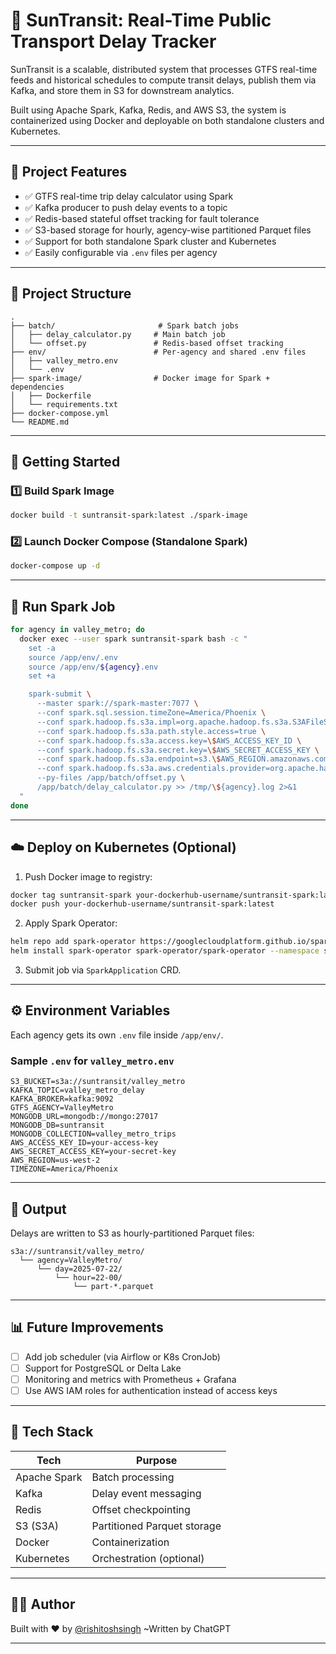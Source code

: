 # 🚌 SunTransit: Real-Time Public Transport Delay Tracker

SunTransit is a scalable, distributed system that processes GTFS real-time feeds and historical schedules to compute transit delays, publish them via Kafka, and store them in S3 for downstream analytics.

Built using Apache Spark, Kafka, Redis, and AWS S3, the system is containerized using Docker and deployable on both standalone clusters and Kubernetes.

---

## 🔧 Project Features

* ✅ GTFS real-time trip delay calculator using Spark
* ✅ Kafka producer to push delay events to a topic
* ✅ Redis-based stateful offset tracking for fault tolerance
* ✅ S3-based storage for hourly, agency-wise partitioned Parquet files
* ✅ Support for both standalone Spark cluster and Kubernetes
* ✅ Easily configurable via `.env` files per agency

---

## 📁 Project Structure

```
.
├── batch/                       # Spark batch jobs
│   ├── delay_calculator.py     # Main batch job
│   └── offset.py               # Redis-based offset tracking
├── env/                        # Per-agency and shared .env files
│   ├── valley_metro.env
│   └── .env
├── spark-image/                # Docker image for Spark + dependencies
│   ├── Dockerfile
│   └── requirements.txt
├── docker-compose.yml
└── README.md
```

---

## 🚀 Getting Started

### 1️⃣ Build Spark Image

```bash
docker build -t suntransit-spark:latest ./spark-image
```

### 2️⃣ Launch Docker Compose (Standalone Spark)

```bash
docker-compose up -d
```

---

## 🧪 Run Spark Job

```bash
for agency in valley_metro; do
  docker exec --user spark suntransit-spark bash -c "
    set -a
    source /app/env/.env
    source /app/env/${agency}.env
    set +a

    spark-submit \
      --master spark://spark-master:7077 \
      --conf spark.sql.session.timeZone=America/Phoenix \
      --conf spark.hadoop.fs.s3a.impl=org.apache.hadoop.fs.s3a.S3AFileSystem \
      --conf spark.hadoop.fs.s3a.path.style.access=true \
      --conf spark.hadoop.fs.s3a.access.key=\$AWS_ACCESS_KEY_ID \
      --conf spark.hadoop.fs.s3a.secret.key=\$AWS_SECRET_ACCESS_KEY \
      --conf spark.hadoop.fs.s3a.endpoint=s3.\$AWS_REGION.amazonaws.com \
      --conf spark.hadoop.fs.s3a.aws.credentials.provider=org.apache.hadoop.fs.s3a.SimpleAWSCredentialsProvider \
      --py-files /app/batch/offset.py \
      /app/batch/delay_calculator.py >> /tmp/\${agency}.log 2>&1
  "
done
```

---

## ☁️ Deploy on Kubernetes (Optional)

1. Push Docker image to registry:

```bash
docker tag suntransit-spark your-dockerhub-username/suntransit-spark:latest
docker push your-dockerhub-username/suntransit-spark:latest
```

2. Apply Spark Operator:

```bash
helm repo add spark-operator https://googlecloudplatform.github.io/spark-on-k8s-operator
helm install spark-operator spark-operator/spark-operator --namespace spark-operator --create-namespace
```

3. Submit job via `SparkApplication` CRD.

---

## ⚙️ Environment Variables

Each agency gets its own `.env` file inside `/app/env/`.

### Sample `.env` for `valley_metro.env`

```env
S3_BUCKET=s3a://suntransit/valley_metro
KAFKA_TOPIC=valley_metro_delay
KAFKA_BROKER=kafka:9092
GTFS_AGENCY=ValleyMetro
MONGODB_URL=mongodb://mongo:27017
MONGODB_DB=suntransit
MONGODB_COLLECTION=valley_metro_trips
AWS_ACCESS_KEY_ID=your-access-key
AWS_SECRET_ACCESS_KEY=your-secret-key
AWS_REGION=us-west-2
TIMEZONE=America/Phoenix
```

---

## 🚩 Output

Delays are written to S3 as hourly-partitioned Parquet files:

```
s3a://suntransit/valley_metro/
  └── agency=ValleyMetro/
      └── day=2025-07-22/
          └── hour=22-00/
              └── part-*.parquet
```

---

## 📊 Future Improvements

* [ ] Add job scheduler (via Airflow or K8s CronJob)
* [ ] Support for PostgreSQL or Delta Lake
* [ ] Monitoring and metrics with Prometheus + Grafana
* [ ] Use AWS IAM roles for authentication instead of access keys

---

## 🧐 Tech Stack

| Tech         | Purpose                     |
| ------------ | --------------------------- |
| Apache Spark | Batch processing            |
| Kafka        | Delay event messaging       |
| Redis        | Offset checkpointing        |
| S3 (S3A)     | Partitioned Parquet storage |
| Docker       | Containerization            |
| Kubernetes   | Orchestration (optional)    |

---

## 👨‍💼 Author

Built with ❤️ by [@rishitoshsingh](https://github.com/rishitoshsingh)
~Written by ChatGPT

---
